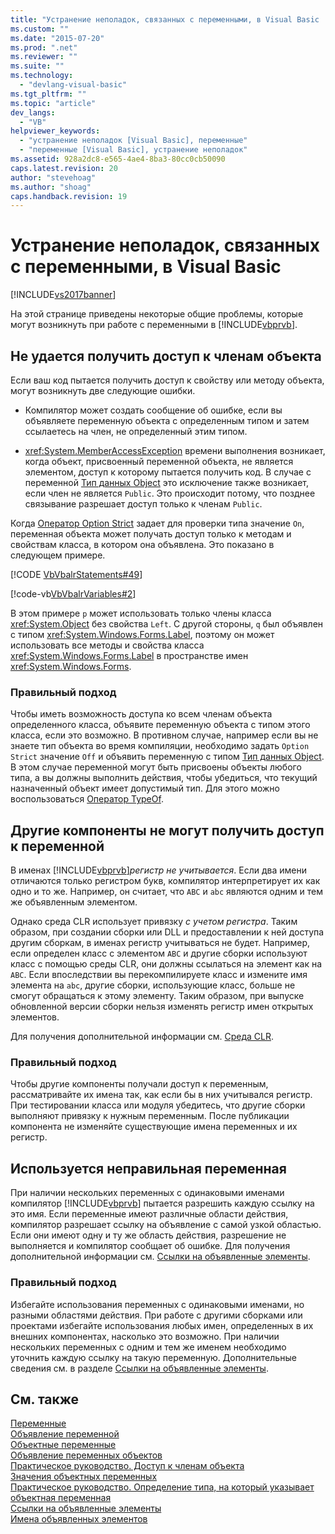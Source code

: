 ```yaml
---
title: "Устранение неполадок, связанных с переменными, в Visual Basic | Microsoft Docs"
ms.custom: ""
ms.date: "2015-07-20"
ms.prod: ".net"
ms.reviewer: ""
ms.suite: ""
ms.technology: 
  - "devlang-visual-basic"
ms.tgt_pltfrm: ""
ms.topic: "article"
dev_langs: 
  - "VB"
helpviewer_keywords: 
  - "устранение неполадок [Visual Basic], переменные"
  - "переменные [Visual Basic], устранение неполадок"
ms.assetid: 928a2dc8-e565-4ae4-8ba3-80cc0cb50090
caps.latest.revision: 20
author: "stevehoag"
ms.author: "shoag"
caps.handback.revision: 19
---
```

# Устранение неполадок, связанных с переменными, в Visual Basic
[!INCLUDE[vs2017banner](../../../../visual-basic/includes/vs2017banner.md)]

На этой странице приведены некоторые общие проблемы, которые могут возникнуть при работе с переменными в [!INCLUDE[vbprvb](../../../../csharp/programming-guide/concepts/linq/includes/vbprvb-md.md)].  
  
## Не удается получить доступ к членам объекта  
 Если ваш код пытается получить доступ к свойству или методу объекта, могут возникнуть две следующие ошибки.  
  
-   Компилятор может создать сообщение об ошибке, если вы объявляете переменную объекта с определенным типом и затем ссылаетесь на член, не определенный этим типом.  
  
-   <xref:System.MemberAccessException> времени выполнения возникает, когда объект, присвоенный переменной объекта, не является элементом, доступ к которому пытается получить код. В случае с переменной [Тип данных Object](../../../../visual-basic/language-reference/data-types/object-data-type.md) это исключение также возникает, если член не является `Public`. Это происходит потому, что позднее связывание разрешает доступ только к членам `Public`.  
  
 Когда [Оператор Option Strict](../../../../visual-basic/language-reference/statements/option-strict-statement.md) задает для проверки типа значение `On`, переменная объекта может получать доступ только к методам и свойствам класса, в котором она объявлена. Это показано в следующем примере.  
  
 [!CODE [VbVbalrStatements#49](../CodeSnippet/VS_Snippets_VBCSharp/VbVbalrStatements#49)]  
  
 [!code-vb[VbVbalrVariables#2](../../../../visual-basic/programming-guide/language-features/variables/codesnippet/visualbasic/troubleshooting-variables_2.vb)]  
  
 В этом примере `p` может использовать только члены класса <xref:System.Object> без свойства `Left`. С другой стороны, `q` был объявлен с типом <xref:System.Windows.Forms.Label>, поэтому он может использовать все методы и свойства класса <xref:System.Windows.Forms.Label> в пространстве имен <xref:System.Windows.Forms>.  
  
### Правильный подход  
 Чтобы иметь возможность доступа ко всем членам объекта определенного класса, объявите переменную объекта с типом этого класса, если это возможно. В противном случае, например если вы не знаете тип объекта во время компиляции, необходимо задать `Option Strict` значение `Off` и объявить переменную с типом [Тип данных Object](../../../../visual-basic/language-reference/data-types/object-data-type.md). В этом случае переменной могут быть присвоены объекты любого типа, а вы должны выполнить действия, чтобы убедиться, что текущий назначенный объект имеет допустимый тип. Для этого можно воспользоваться [Оператор TypeOf](../../../../visual-basic/language-reference/operators/typeof-operator.md).  
  
## Другие компоненты не могут получить доступ к переменной  
 В именах [!INCLUDE[vbprvb](../../../../csharp/programming-guide/concepts/linq/includes/vbprvb-md.md)]*регистр не учитывается*. Если два имени отличаются только регистром букв, компилятор интерпретирует их как одно и то же. Например, он считает, что `ABC` и `abc` являются одним и тем же объявленным элементом.  
  
 Однако среда CLR использует привязку *с учетом регистра*. Таким образом, при создании сборки или DLL и предоставлении к ней доступа другим сборкам, в именах регистр учитываться не будет. Например, если определен класс с элементом `ABC` и другие сборки используют класс с помощью среды CLR, они должны ссылаться на элемент как на `ABC`. Если впоследствии вы перекомпилируете класс и измените имя элемента на `abc`, другие сборки, использующие класс, больше не смогут обращаться к этому элементу. Таким образом, при выпуске обновленной версии сборки нельзя изменять регистр имен открытых элементов.  
  
 Для получения дополнительной информации см. [Среда CLR](../Topic/Common%20Language%20Runtime%20\(CLR\).md).  
  
### Правильный подход  
 Чтобы другие компоненты получали доступ к переменным, рассматривайте их имена так, как если бы в них учитывался регистр. При тестировании класса или модуля убедитесь, что другие сборки выполняют привязку к нужным переменным. После публикации компонента не изменяйте существующие имена переменных и их регистр.  
  
## Используется неправильная переменная  
 При наличии нескольких переменных с одинаковыми именами компилятор [!INCLUDE[vbprvb](../../../../csharp/programming-guide/concepts/linq/includes/vbprvb-md.md)] пытается разрешить каждую ссылку на это имя. Если переменные имеют различные области действия, компилятор разрешает ссылку на объявление с самой узкой областью. Если они имеют одну и ту же область действия, разрешение не выполняется и компилятор сообщает об ошибке. Для получения дополнительной информации см. [Ссылки на объявленные элементы](../../../../visual-basic/programming-guide/language-features/declared-elements/references-to-declared-elements.md).  
  
### Правильный подход  
 Избегайте использования переменных с одинаковыми именами, но разными областями действия. При работе с другими сборками или проектами избегайте использования любых имен, определенных в их внешних компонентах, насколько это возможно. При наличии нескольких переменных с одним и тем же именем необходимо уточнить каждую ссылку на такую переменную. Дополнительные сведения см. в разделе [Ссылки на объявленные элементы](../../../../visual-basic/programming-guide/language-features/declared-elements/references-to-declared-elements.md).  
  
## См. также  
 [Переменные](../../../../visual-basic/programming-guide/language-features/variables/index.md)   
 [Объявление переменной](../../../../visual-basic/programming-guide/language-features/variables/variable-declaration.md)   
 [Объектные переменные](../../../../visual-basic/programming-guide/language-features/variables/object-variables.md)   
 [Объявление переменных объектов](../../../../visual-basic/programming-guide/language-features/variables/object-variable-declaration.md)   
 [Практическое руководство. Доступ к членам объекта](../../../../visual-basic/programming-guide/language-features/variables/how-to-access-members-of-an-object.md)   
 [Значения объектных переменных](../../../../visual-basic/programming-guide/language-features/variables/object-variable-values.md)   
 [Практическое руководство. Определение типа, на который указывает объектная переменная](../../../../visual-basic/programming-guide/language-features/variables/how-to-determine-what-type-an-object-variable-refers-to.md)   
 [Ссылки на объявленные элементы](../../../../visual-basic/programming-guide/language-features/declared-elements/references-to-declared-elements.md)   
 [Имена объявленных элементов](../../../../visual-basic/programming-guide/language-features/declared-elements/declared-element-names.md)